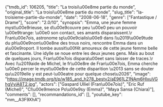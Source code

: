 {"tmdb_id": 106205, "title": "La troisi\u00e8me partie du monde", "original_title": "La troisi\u00e8me partie du monde", "slug_title": "la-troisieme-partie-du-monde", "date": "2008-06-18", "genre": ["Fantastique / Drame"], "score": "2.0/10", "synopsis": "Emma, une jeune femme myst\u00e9rieuse, se d\u00e9couvre peu \u00e0 peu un pouvoir \u00e9trange: \u00e0 son contact, ses amants disparaissent.\r Fran\u00e7ois, astronome sp\u00e9cialis\u00e9 dans l\u2019\u00e9tude du ph\u00e9nom\u00e8ne des trous noirs, rencontre Emma dans un a\u00e9roport. Il tombe aussit\u00f4t amoureux de cette jeune femme belle et fascinante. Une idylle se noue entre les deux jeunes gens. Mais au bout de quelques jours, Fran\u00e7ois dispara\u00eet sans laisser de traces.\r Avec l\u2019aide de Michel, le fr\u00e8re de Fran\u00e7ois, Emma cherche \u00e0 percer le myst\u00e8re de cette disparition \u2013 sans se douter qu\u2019elle y est peut-\u00eatre pour quelque chose\u2026", "image": "https://image.tmdb.org/t/p/w185_and_h278_bestv2/aE961LZ1NAm6HIxuVGhgVyiA8T2.jpg", "actors": ["Gaspard Ulliel (Fran\u00e7ois)", "Eric Ruf (Michel)", "Cl\u00e9mence Po\u00e9sy (Emma)", "Maya Sansa (Chiara)"], "comments": [], "recommandations_id": [], "youtube_key": "mm__A3F9XhA"}